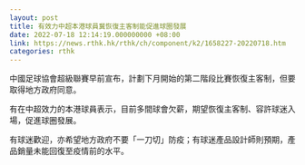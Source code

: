 ```yaml
---
layout: post
title: 有效力中超本港球員冀恢復主客制能促進球圈發展
date: 2022-07-18 12:14:19.000000000 +08:00
link: https://news.rthk.hk/rthk/ch/component/k2/1658227-20220718.htm
categories: rthk
---
```


中國足球協會超級聯賽早前宣布，計劃下月開始的第二階段比賽恢復主客制，但要取得地方政府同意。

有在中超效力的本港球員表示，目前多間球會欠薪，期望恢復主客制、容許球迷入場，促進球圈發展。

有球迷歡迎，亦希望地方政府不要「一刀切」防疫；有球迷產品設計師則預期，產品銷量未能回復至疫情前的水平。
